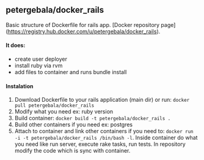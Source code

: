 ## petergebala/docker_rails

Basic structure of Dockerfile for rails app.
[Docker repository page] (https://registry.hub.docker.com/u/petergebala/docker_rails).

#### It does:

- create user deployer
- install ruby via rvm
- add files to container and runs bundle install

#### Instalation

1. Download Dockerfile to your rails application (main dir) or run: `docker pull petergebala/docker_rails`
2. Modify what you need ex: ruby version
3. Build container: `docker build -t petergebala/docker_rails .`
4. Build other containers if you need ex: postgres
5. Attach to container and link other containers if you need to: `docker run -i -t petergebala/docker_rails /bin/bash -l`. 
   Inside container do what you need like run server, execute rake tasks, run tests. In repository modify the code which is sync with container.
